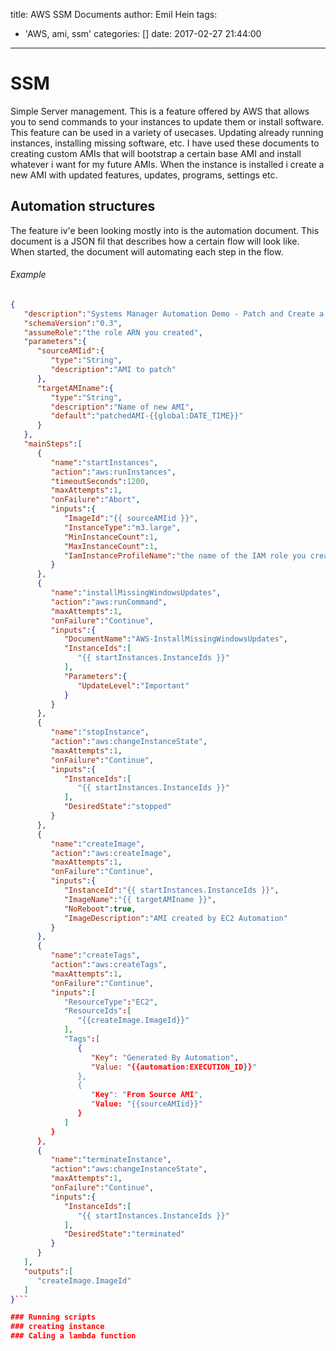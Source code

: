 title: AWS SSM Documents
author: Emil Hein
tags:
  - 'AWS, ami, ssm'
categories: []
date: 2017-02-27 21:44:00
---
# SSM
Simple Server management. This is a feature offered by AWS that allows you to send commands to your instances to update them or install software. This feature can be used in a variety of usecases. Updating already running instances, installing missing software, etc. I have used these documents to creating custom AMIs that will bootstrap a certain base AMI and install whatever i want for my future AMIs. When the instance is installed i create a new AMI with updated features, updates, programs, settings etc. 

## Automation structures
The feature iv'e been looking mostly into is the automation document. This document is a JSON fil that describes how a certain flow will look like. When started, the document will automating each step in the flow.

###### Example
```json
{
   "description":"Systems Manager Automation Demo - Patch and Create a New AMI",
   "schemaVersion":"0.3",
   "assumeRole":"the role ARN you created",
   "parameters":{
      "sourceAMIid":{
         "type":"String",
         "description":"AMI to patch"
      },
      "targetAMIname":{
         "type":"String",
         "description":"Name of new AMI",
         "default":"patchedAMI-{{global:DATE_TIME}}"
      }
   },
   "mainSteps":[
      {
         "name":"startInstances",
         "action":"aws:runInstances",
         "timeoutSeconds":1200,
         "maxAttempts":1,
         "onFailure":"Abort",
         "inputs":{
            "ImageId":"{{ sourceAMIid }}",
            "InstanceType":"m3.large",
            "MinInstanceCount":1,
            "MaxInstanceCount":1,
            "IamInstanceProfileName":"the name of the IAM role you created"
         }
      },
      {
         "name":"installMissingWindowsUpdates",
         "action":"aws:runCommand",
         "maxAttempts":1,
         "onFailure":"Continue",
         "inputs":{
            "DocumentName":"AWS-InstallMissingWindowsUpdates",
            "InstanceIds":[
               "{{ startInstances.InstanceIds }}"
            ],
            "Parameters":{
               "UpdateLevel":"Important"
            }
         }
      },
      {
         "name":"stopInstance",
         "action":"aws:changeInstanceState",
         "maxAttempts":1,
         "onFailure":"Continue",
         "inputs":{
            "InstanceIds":[
               "{{ startInstances.InstanceIds }}"
            ],
            "DesiredState":"stopped"
         }
      },
      {
         "name":"createImage",
         "action":"aws:createImage",
         "maxAttempts":1,
         "onFailure":"Continue",
         "inputs":{
            "InstanceId":"{{ startInstances.InstanceIds }}",
            "ImageName":"{{ targetAMIname }}",
            "NoReboot":true,
            "ImageDescription":"AMI created by EC2 Automation"
         }
      },
      {
         "name":"createTags",
         "action":"aws:createTags",
         "maxAttempts":1,
         "onFailure":"Continue",
         "inputs":[
            "ResourceType":"EC2",
            "ResourceIds":[
               "{{createImage.ImageId}}"
            ],
            "Tags":[
               {
                  "Key": "Generated By Automation",
                  "Value: "{{automation:EXECUTION_ID}}"
               },
               {
                  "Key": "From Source AMI",
                  "Value: "{{sourceAMIid}}"
               }
            ]
         }
      },
      {
         "name":"terminateInstance",
         "action":"aws:changeInstanceState",
         "maxAttempts":1,
         "onFailure":"Continue",
         "inputs":{
            "InstanceIds":[
               "{{ startInstances.InstanceIds }}"
            ],
            "DesiredState":"terminated"
         }
      }
   ],
   "outputs":[
      "createImage.ImageId"
   ]
}```

### Running scripts
### creating instance
### Caling a lambda function